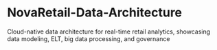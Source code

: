 # NovaRetail-Data-Architecture
Cloud-native data architecture for real-time retail analytics, showcasing data modeling, ELT, big data processing, and governance
